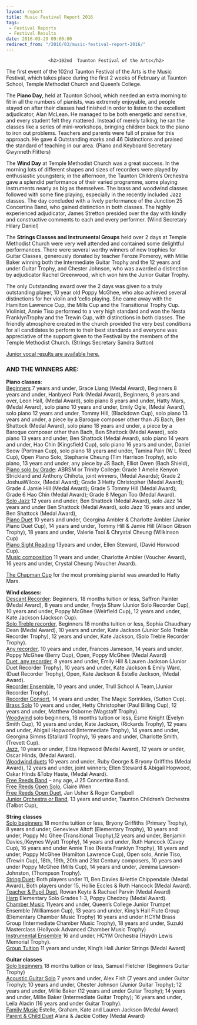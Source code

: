```yaml
---
layout: report
title: Music Festival Report 2016
tags: 
 - Festival Reports
 - Festival Results
date: 2016-03-29 09:00:00
redirect_from: "/2016/03/music-festival-report-2016/"
---
```

<section>

                    
                    <h2>102nd  Taunton Festival of the Arts</h2>
<p>The first event of the 102nd Taunton Festival of the Arts is the Music Festival, which takes place during the first 2 weeks of February at Taunton School, Temple Methodist Church and Queen’s College. </p>
<p>The <strong>Piano Day</strong>, held at Taunton School, which needed an extra morning to fit in all the numbers of pianists, was extremely enjoyable, and people stayed on after their classes had finished in order to listen to the excellent adjudicator, Alan McLean.  He managed to be both energetic and sensitive, and every student felt they mattered.  Instead of merely talking, he ran the classes like a series of mini-workshops, bringing children back to the piano to iron out problems.  Teachers and parents were full of praise for this approach.  He gave 4 Outstanding marks and 46 Distinctions and praised the standard of teaching in our area. (Piano and Keyboard Secretary Gwynneth Flitters)  </p>
<p>The <strong>Wind Day</strong> at Temple Methodist Church was a great success. In the morning lots of different shapes and sizes of recorders were played by enthusiastic youngsters; in the afternoon, the Taunton Children’s Orchestra gave a splendid performance of their varied programme, some playing instruments nearly as big as themselves. The brass and woodwind classes followed with some fine playing, especially in the recently included Jazz classes. The day concluded with a lively performance of the Junction 25 Concertina Band, who gained distinction in both classes.  The highly experienced  adjudicator, James Stretton presided over the day with kindly and constructive comments to each and every performer.    (Wind Secretary Hilary Daniel)  </p>
<p>The <strong>Strings Classes and Instrumental Groups</strong> held over 2 days at Temple Methodist Church were very well attended and contained some delightful performances. There were several worthy winners of new trophies for Guitar Classes, generously donated by teacher Feroze Pomeroy, with Millie Baker winning both the Intermediate Guitar Trophy and the 12 years and under Guitar Trophy, and Chester Johnson, who was awarded a distinction by adjudicator Rachel Greenwood, which won him the Junior Guitar Trophy.</p>
<p>The only Outstanding award over the 2 days was given to a truly outstanding player, 10 year old Poppy McGhee, who also achieved several distinctions for her violin and ‘cello playing. She came away with the Hamilton Lawrence Cup, the Mills Cup and the Transitional Trophy Cup.  Violinist, Annie Tiso performed to a very high standard and won the Nesta FranklynTrophy and the Trewin Cup, with distinctions in both classes. The friendly atmosphere created in the church provided the very best conditions for all candidates to perform to their best standards and everyone was appreciative of the support given to the Festival by the members of the Temple Methodist Church. (Strings Secretary Sandra Sutton)</p>
<p><a href="{{ "/2016/03/junior-vocal-classes-2016/" | prepend: site.github.url }}">Junior vocal results are available here.</a></p>
<h3>AND THE WINNERS ARE:</h3>
<p><strong>Piano classes</strong>:<br />
<u>Beginners</u> 7 years and under, Grace Liang (Medal Award), Beginners 8 years and under, Hanbyeol Park (Medal Award),  Beginners, 9 years and over, Leon Hall, (Medal Award), solo piano 8 years and under, Hatty Mars, (Medal Award), solo piano 10 years and under, Emily Ogle, (Medal Award), solo piano 12 years and under, Tommy Hill, (Blackdown Cup), solo piano 13 years and under, a piece by a Baroque composer other than JS Bach, Ben Shattock (Medal Award), solo piano 18 years and under, a piece by a Baroque composer other than Bach, Ben Shattock (Medal Award),  solo piano 13 years and under, Ben Shattock (Medal Award), solo piano 14 years and under, Hao Chin (Kingsfield Cup), solo piano 16 years and under, Daniel Seow (Portman Cup), solo piano 18 years and under, Tamina Pain  (W L Reed Cup), Open Piano Solo, Stephanie Cheung (Tim Harrison Trophy), solo piano, 13 years and under, any piece by JS Bach, Elliot Owen (Bach Shield),<br />
<u>Piano solo by Grade</u>: ABRSM or Trinity College: Grade 1 Amelie Kenyon Strickland and Anthony Chihota, joint winners, (Medal Awards); Grade 2  JoshuaWilcox, (Medal Award); Grade 3 Hetty Christopher (Medal Award); Grade 4 Jamie Hill (Medal Award); Grade 5 Tommy Hill (Medal Award); Grade 6 Hao Chin (Medal Award); Grade 8 Megan Too (Medal Award).<br />
<u>Solo Jazz</u> 12 years and under, Ben Shattock (Medal Award), solo Jazz 14 years and under Ben Shattock (Medal Award), solo Jazz 16 years and under, Ben Shattock (Medal Award),<br />
<u>Piano Duet</u> 10 years and under, Georgina Ambler &#038; Charlotte Ambler (Junior Piano Duet Cup),  14 years and under, Tommy Hill &#038; Jamie Hill (Alison Gibson Trophy), 18 years and under, Valerie Tsoi &#038; Chrystal Cheung (Wilkinson Cup)<br />
<u>Piano Sight Reading</u> 13years and under, Ellen Steward, (David Horwood Cup).<br />
<u>Music composition</u> 11 years and under, Charlotte Ambler (Voucher Award),    16 years and under, Crystal Cheung (Voucher Award).</p>
<p><u>The Chapman Cup</u> for the most promising pianist was awarded to Hatty Mars.</p>
<p><strong>Wind classes:</strong><br />
<u>Descant Recorder</u>: Beginners, 18 months tuition or less, Saffron Painter (Medal Award),  8 years and under, Freyja Shaw (Junior Solo Recorder Cup), 10 years and under, Poppy McGhee (Weirfield Cup), 12 years and under, Kate Jackson (Jackson Cup).<br />
<u>Solo Treble recorder</u>, Beginners 18 months tuition or less, Sophia Chaudhary Dean (Medal Award), 10 years and under, Kate Jackson (Junior Solo Treble Recorder Trophy), 12 years and under, Kate Jackson, (Solo Treble Recorder Trophy).<br />
<u>Any recorder</u>, 10 years and under, Frances Jameson, 14 years and under, Poppy McGhee (Berry Cup),  Open, Poppy McGhee (Medal Award)<br />
<u>Duet, any recorder</u>, 8 years and under, Emily Hill &#038; Lauren Jackson (Junior Duet Recorder Trophy), 10 years and under, Kate Jackson &#038; Emily Ward,  (Duet Recorder Trophy),  Open, Kate  Jackson &#038; Estelle Jackson, (Medal Award).<br />
<u>Recorder Ensemble</u>, 10 years and under, Trull School A Team,(Junior Recorder Trophy).<br />
<u>Recorder Consort</u>, 14 years and under, The Magic Sprinkles, (Sutton Cup).<br />
<u>Brass Solo</u> 10 years and under, Hetty Christopher (Paul Billing Cup), 12 years and under, Matthew Osborne (Wagstaff Trophy).<br />
<u>Woodwind</u> solo beginners, 18 months tuition or less, Esme Knight  (Evelyn Smith Cup), 10 years and under, Kate Jackson, (Rickards Trophy), 12 years and under, Abigail Hopwood (Intermediate Trophy), 14 years and under, Georgina Simms (Stallard Trophy), 16 years and under, Charlotte Smith, (Trevett Cup).<br />
<u>Jazz</u>, 10 years or under, Eliza Hopwood (Medal Award), 12 years or under, Oscar Hinds, (Medal Award).<br />
<u>Woodwind duets</u> 10 years and under, Ruby George &#038; Bryony Griffiths (Medal Award), 12 years and under, joint winners; Ellen Steward &#038; Abigail Hopwood, Oskar Hinds &#038;Toby Haste, (Medal Award).<br />
<u>Free Reeds Band</u> – any age, J 25 Concertina Band.<br />
<u>Free Reeds Open Solo</u>, Claire Wren<br />
<u>Free Reeds Open Duet</u>, Jan Usher &#038; Roger Campbell<br />
<u>Junior Orchestra or Band</u>, 13 years and under, Taunton Children’s Orchestra (Talbot Cup), </p>
<p><strong>String classes</strong><br />
<u>Solo beginners</u> 18 months tuition or less, Bryony Griffiths (Primary Trophy), 8 years and under, Genevieve Altoft (Elementary Trophy), 10 years and under, Poppy Mc Ghee (Transitional Trophy),12 years and under, Benjamin Davies,(Keynes Wyatt Trophy), 14 years and under, Ruth Hancock (Cavey Cup), 16 years and under Annie Tiso (Nesta Franklyn Trophy), 18 years and under, Poppy McGhee (Hamilton Lawrence Cup), Open solo, Annie Tiso, (Trewin Cup),  18th, 19th, 20th and 21st Century composers, 10 years and under Poppy McGhee (Mills Cup), 14 years and under, Jemima Lawson-Johnston, (Thompson Trophy).<br />
<u>String Duet</u>; Both players under 11, Ben Davies &#038;Hettie Chippendale (Medal Award), Both players under 15, Hollie Eccles &#038; Ruth Hancock (Medal Award).<br />
<u>Teacher &#038; Pupil Duet</u>, Rowan Keyte &#038; Rachael Parvin (Medal Award)<br />
<u>Harp</u> Elementary Solo Grades 1-3, Poppy Chedzoy (Medal Award).<br />
<u>Chamber Music</u> 11years and under, Queen’s College Junior Trumpet Ensemble (Williamson Cup), 13 years and under, King’s Hall Flute Group (Elementary Chamber Music Trophy) 16 years and under  HCYM Brass Group (Intermediate Chamber Music Trophy), 18 years and under, Suzuki Masterclass (Hollyoak Advanced Chamber Music Trophy)<br />
<u>Instrumental Ensemble</u> 16 and under, HCYM Orchestra (Haydn Lewis Memorial Trophy).<br />
<u>Group Tuition</u> 11 years and under, King’s Hall Junior Strings (Medal Award)</p>
<p><strong>Guitar classes</strong><br />
<u>Solo beginners</u> 18 months tuition or less, Samuel Fletcher (Beginners Guitar Trophy)<br />
<u>Acoustic Guitar Solo</u> 7 years and under, Alex Fish (7 years and under Guitar Trophy); 10 years and under, Chester Johnson (Junior Guitar Trophy); 12 years and under, Millie Baker (12 years and under Guitar Trophy); 14 years and under, Millie Baker (Intermediate Guitar Trophy); 16 years and under, Leila Aladin (16 years and under Guitar Trophy).<br />
<u>Family Music</u> Estelle, Graham, Kate and Lauren Jackson (Medal Award)<br />
<u>Parent &#038; Child Duet</u> Alana &#038; Jackie Cottey (Medal Award) </p>

                
</section>

